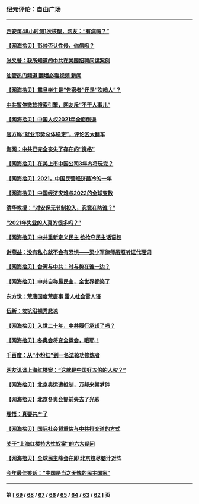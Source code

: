 ### 纪元评论：自由广场
---
#### [西安每48小时测1次核酸，网友：“有病吗？”](../../pages/nsc993/n13450529.md?12230330) 
#### [【网海拾贝】彭帅否认性侵，你信吗？](../../pages/nsc993/n13450482.md?12230330) 
#### [张又普：我所知道的中共在美国招聘间谍案例](../../pages/nsc993/n13449142.md?12230330) 
#### [油管热门频道 翻墙必看视频 新闻](ok?12230330)
#### [【网海拾贝】震旦学生是“告密者”还是“吹哨人”？](../../pages/nsc993/n13448316.md?12230330) 
#### [中共暂停微软搜索引擎，网友斥“不干人事儿”](../../pages/nsc993/n13446416.md?12230330) 
#### [【网海拾贝】中国人权2021年全面倒退](../../pages/nsc993/n13446392.md?12230330) 
#### [官方称“就业形势总体稳定”，评论区大翻车](../../pages/nsc993/n13446333.md?12230330) 
#### [海网：中共已完全丧失了存在的“资格”](../../pages/nsc993/n13445762.md?12230330) 
#### [【网海拾贝】在美上市中国公司3年内将玩完？](../../pages/nsc993/n13445178.md?12230330) 
#### [【网海拾贝】2021，中国民营经济最冷的一年](../../pages/nsc993/n13443352.md?12230330) 
#### [【网海拾贝】中国经济灾难与2022的全球变数](../../pages/nsc993/n13440982.md?12230330) 
#### [清华教授：“对安保无节制投入，究竟在防谁？”](../../pages/nsc993/n13440939.md?12230330) 
#### [“2021年失业的人真的很多吗？”](../../pages/nsc993/n13438732.md?12230330) 
#### [【网海拾贝】中共重新定义民主 欲抢夺民主话语权](../../pages/nsc993/n13438697.md?12230330) 
#### [谢燕益：没有私心就不会有恐惧——梁小军律师吊照听证代理词](../../pages/nsc993/n13437175.md?12230330) 
#### [【网海拾贝】台湾与中共：时与势在谁一边？](../../pages/nsc993/n13434295.md?12230330) 
#### [【网海拾贝】中共自称最民主，全世界都笑了](../../pages/nsc993/n13432337.md?12230330) 
#### [东方觉：荒唐国度荒唐事 雷人社会雷人语](../../pages/nsc993/n13432163.md?12230330) 
#### [伍新：坟坑沿裸秀悲凉](../../pages/nsc993/n13432204.md?12230330) 
#### [【网海拾贝】入世二十年，中共履行承诺了吗？](../../pages/nsc993/n13431146.md?12230330) 
#### [【网海拾贝】冬奥会将变全运会，哦耶！](../../pages/nsc993/n13429343.md?12230330) 
#### [千百度：从“小粉红”到一名法轮功修炼者](../../pages/nsc993/n13429249.md?12230330) 
#### [网友讥讽上海红楼案：“这就是中国好五倍的人权？”](../../pages/nsc993/n13429214.md?12230330) 
#### [【网海拾贝】北京奥运遭抵制，万邦来朝梦碎](../../pages/nsc993/n13426682.md?12230330) 
#### [【网海拾贝】北京冬奥会提前失去了光彩](../../pages/nsc993/n13423999.md?12230330) 
#### [理悟：真要共产了](../../pages/nsc993/n13423754.md?12230330) 
#### [【网海拾贝】国际社会将重估与中共打交道的方式](../../pages/nsc993/n13421686.md?12230330) 
#### [关于“上海红楼特大性奴案”的六大疑问](../../pages/nsc993/n13421580.md?12230330) 
#### [【网海拾贝】全球民主峰会在即 北京绞尽脑汁对阵](../../pages/nsc993/n13419619.md?12230330) 
#### [今年最佳笑话：“中国是当之无愧的民主国家”](../../pages/nsc993/n13419495.md?12230330) 

---
#### 第 [ [69](./69.md?12230330) / [68](./68.md?12230330) / [67](./67.md?12230330) / [66](./66.md?12230330) / [65](./65.md?12230330) / [64](./64.md?12230330) / [63](./63.md?12230330) / [62](./62.md?12230330) ] 页
